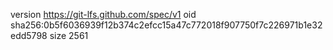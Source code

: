 version https://git-lfs.github.com/spec/v1
oid sha256:0b5f6036939f12b374c2efcc15a47c772018f907750f7c226971b1e32edd5798
size 2561
